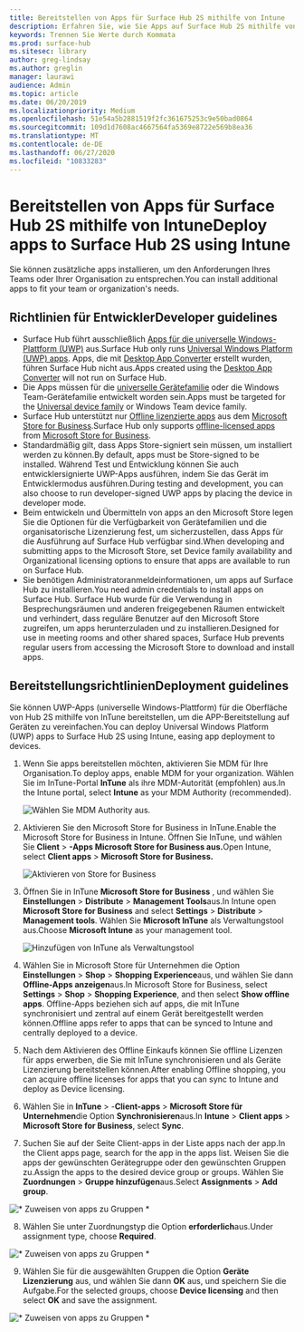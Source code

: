 ```yaml
---
title: Bereitstellen von Apps für Surface Hub 2S mithilfe von Intune
description: Erfahren Sie, wie Sie Apps auf Surface Hub 2S mithilfe von InTune bereitstellen können.
keywords: Trennen Sie Werte durch Kommata
ms.prod: surface-hub
ms.sitesec: library
author: greg-lindsay
ms.author: greglin
manager: laurawi
audience: Admin
ms.topic: article
ms.date: 06/20/2019
ms.localizationpriority: Medium
ms.openlocfilehash: 51e54a5b2881519f2fc361675253c9e50bad0864
ms.sourcegitcommit: 109d1d7608ac4667564fa5369e8722e569b8ea36
ms.translationtype: MT
ms.contentlocale: de-DE
ms.lasthandoff: 06/27/2020
ms.locfileid: "10833283"
---
```

# <span data-ttu-id="2e2b5-104">Bereitstellen von Apps für Surface Hub 2S mithilfe von Intune</span><span class="sxs-lookup"><span data-stu-id="2e2b5-104">Deploy apps to Surface Hub 2S using Intune</span></span>

<span data-ttu-id="2e2b5-105">Sie können zusätzliche apps installieren, um den Anforderungen Ihres Teams oder Ihrer Organisation zu entsprechen.</span><span class="sxs-lookup"><span data-stu-id="2e2b5-105">You can install additional apps to fit your team or organization's needs.</span></span>

## <span data-ttu-id="2e2b5-106">Richtlinien für Entwickler</span><span class="sxs-lookup"><span data-stu-id="2e2b5-106">Developer guidelines</span></span>

- <span data-ttu-id="2e2b5-107">Surface Hub führt ausschließlich [Apps für die universelle Windows-Plattform (UWP)](https://msdn.microsoft.com/windows/uwp/get-started/whats-a-uwp) aus.</span><span class="sxs-lookup"><span data-stu-id="2e2b5-107">Surface Hub only runs [Universal Windows Platform (UWP) apps](https://msdn.microsoft.com/windows/uwp/get-started/whats-a-uwp).</span></span> <span data-ttu-id="2e2b5-108">Apps, die mit [Desktop App Converter](https://docs.microsoft.com/windows/uwp/porting/desktop-to-uwp-run-desktop-app-converter) erstellt wurden, führen Surface Hub nicht aus.</span><span class="sxs-lookup"><span data-stu-id="2e2b5-108">Apps created using the [Desktop App Converter](https://docs.microsoft.com/windows/uwp/porting/desktop-to-uwp-run-desktop-app-converter) will not run on Surface Hub.</span></span>
- <span data-ttu-id="2e2b5-109">Die Apps müssen für die [universelle Gerätefamilie](https://msdn.microsoft.com/library/windows/apps/dn894631) oder die Windows Team-Gerätefamilie entwickelt worden sein.</span><span class="sxs-lookup"><span data-stu-id="2e2b5-109">Apps must be targeted for the [Universal device family](https://msdn.microsoft.com/library/windows/apps/dn894631) or Windows Team device family.</span></span>
- <span data-ttu-id="2e2b5-110">Surface Hub unterstützt nur [Offline lizenzierte apps](https://docs.microsoft.com/microsoft-store/distribute-offline-apps) aus dem [Microsoft Store for Business](https://businessstore.microsoft.com/store).</span><span class="sxs-lookup"><span data-stu-id="2e2b5-110">Surface Hub only supports [offline-licensed apps](https://docs.microsoft.com/microsoft-store/distribute-offline-apps) from [Microsoft Store for Business](https://businessstore.microsoft.com/store).</span></span>
- <span data-ttu-id="2e2b5-111">Standardmäßig gilt, dass Apps Store-signiert sein müssen, um installiert werden zu können.</span><span class="sxs-lookup"><span data-stu-id="2e2b5-111">By default, apps must be Store-signed to be installed.</span></span> <span data-ttu-id="2e2b5-112">Während Test und Entwicklung können Sie auch entwicklersignierte UWP-Apps ausführen, indem Sie das Gerät im Entwicklermodus ausführen.</span><span class="sxs-lookup"><span data-stu-id="2e2b5-112">During testing and development, you can also choose to run developer-signed UWP apps by placing the device in developer mode.</span></span>
- <span data-ttu-id="2e2b5-113">Beim entwickeln und Übermitteln von apps an den Microsoft Store legen Sie die Optionen für die Verfügbarkeit von Gerätefamilien und die organisatorische Lizenzierung fest, um sicherzustellen, dass Apps für die Ausführung auf Surface Hub verfügbar sind.</span><span class="sxs-lookup"><span data-stu-id="2e2b5-113">When developing and submitting apps to the Microsoft Store, set Device family availability and Organizational licensing options to ensure that apps are available to run on Surface Hub.</span></span>
- <span data-ttu-id="2e2b5-114">Sie benötigen Administratoranmeldeinformationen, um apps auf Surface Hub zu installieren.</span><span class="sxs-lookup"><span data-stu-id="2e2b5-114">You need admin credentials to install apps on Surface Hub.</span></span> <span data-ttu-id="2e2b5-115">Surface Hub wurde für die Verwendung in Besprechungsräumen und anderen freigegebenen Räumen entwickelt und verhindert, dass reguläre Benutzer auf den Microsoft Store zugreifen, um apps herunterzuladen und zu installieren.</span><span class="sxs-lookup"><span data-stu-id="2e2b5-115">Designed for use in meeting rooms and other shared spaces, Surface Hub prevents regular users from accessing the Microsoft Store to download and install apps.</span></span>

## <span data-ttu-id="2e2b5-116">Bereitstellungsrichtlinien</span><span class="sxs-lookup"><span data-stu-id="2e2b5-116">Deployment guidelines</span></span>

<span data-ttu-id="2e2b5-117">Sie können UWP-Apps (universelle Windows-Plattform) für die Oberfläche von Hub 2S mithilfe von InTune bereitstellen, um die APP-Bereitstellung auf Geräten zu vereinfachen.</span><span class="sxs-lookup"><span data-stu-id="2e2b5-117">You can deploy Universal Windows Platform (UWP) apps to Surface Hub 2S using Intune, easing app deployment to devices.</span></span>

1. <span data-ttu-id="2e2b5-118">Wenn Sie apps bereitstellen möchten, aktivieren Sie MDM für Ihre Organisation.</span><span class="sxs-lookup"><span data-stu-id="2e2b5-118">To deploy apps, enable MDM for your organization.</span></span> <span data-ttu-id="2e2b5-119">Wählen Sie im InTune-Portal **InTune** als ihre MDM-Autorität (empfohlen) aus.</span><span class="sxs-lookup"><span data-stu-id="2e2b5-119">In the Intune portal, select **Intune** as your MDM Authority (recommended).</span></span> <br>

    ![Wählen Sie MDM Authority aus.](images/sh2-set-intune5.png)

2. <span data-ttu-id="2e2b5-121">Aktivieren Sie den Microsoft Store for Business in InTune.</span><span class="sxs-lookup"><span data-stu-id="2e2b5-121">Enable the Microsoft Store for Business in Intune.</span></span> <span data-ttu-id="2e2b5-122">Öffnen Sie InTune, und wählen Sie **Client**  >  **-Apps Microsoft Store for Business aus.**</span><span class="sxs-lookup"><span data-stu-id="2e2b5-122">Open Intune, select **Client apps** > **Microsoft Store for Business.**</span></span> <br>

    ![Aktivieren von Store for Business](images/sh2-deploy-apps-sync.png)

3. <span data-ttu-id="2e2b5-124">Öffnen Sie in InTune **Microsoft Store for Business** , und wählen Sie **Einstellungen**  >  **Distribute**  >  **Management Tools**aus.</span><span class="sxs-lookup"><span data-stu-id="2e2b5-124">In Intune open **Microsoft Store for Business** and select **Settings** > **Distribute** > **Management tools**.</span></span> <span data-ttu-id="2e2b5-125">Wählen Sie **Microsoft InTune** als Verwaltungstool aus.</span><span class="sxs-lookup"><span data-stu-id="2e2b5-125">Choose **Microsoft Intune** as your management tool.</span></span> <br>

    ![Hinzufügen von InTune als Verwaltungstool](images/sh2-set-intune8.png)

4. <span data-ttu-id="2e2b5-127">Wählen Sie in Microsoft Store für Unternehmen die Option **Einstellungen**  >  **Shop**  >  **Shopping Experience**aus, und wählen Sie dann **Offline-Apps anzeigen**aus.</span><span class="sxs-lookup"><span data-stu-id="2e2b5-127">In Microsoft Store for Business, select **Settings** > **Shop** > **Shopping Experience**, and then select **Show offline apps**.</span></span> <span data-ttu-id="2e2b5-128">Offline-Apps beziehen sich auf apps, die mit InTune synchronisiert und zentral auf einem Gerät bereitgestellt werden können.</span><span class="sxs-lookup"><span data-stu-id="2e2b5-128">Offline apps refer to apps that can be synced to Intune and centrally deployed to a device.</span></span>
5. <span data-ttu-id="2e2b5-129">Nach dem Aktivieren des Offline Einkaufs können Sie offline Lizenzen für apps erwerben, die Sie mit InTune synchronisieren und als Geräte Lizenzierung bereitstellen können.</span><span class="sxs-lookup"><span data-stu-id="2e2b5-129">After enabling Offline shopping, you can acquire offline licenses for apps that you can sync to Intune and deploy as Device licensing.</span></span>
6. <span data-ttu-id="2e2b5-130">Wählen Sie in **InTune**  >  -**Client-apps**  >  **Microsoft Store für Unternehmen**die Option **Synchronisieren**aus.</span><span class="sxs-lookup"><span data-stu-id="2e2b5-130">In **Intune** > **Client apps** > **Microsoft Store for Business**, select **Sync**.</span></span>
7. <span data-ttu-id="2e2b5-131">Suchen Sie auf der Seite Client-apps in der Liste apps nach der app.</span><span class="sxs-lookup"><span data-stu-id="2e2b5-131">In the Client apps page, search for the app in the apps list.</span></span> <span data-ttu-id="2e2b5-132">Weisen Sie die apps der gewünschten Gerätegruppe oder den gewünschten Gruppen zu.</span><span class="sxs-lookup"><span data-stu-id="2e2b5-132">Assign the apps to the desired device group or groups.</span></span> <span data-ttu-id="2e2b5-133">Wählen Sie **Zuordnungen**  >  **Gruppe hinzufügen**aus.</span><span class="sxs-lookup"><span data-stu-id="2e2b5-133">Select **Assignments** > **Add group**.</span></span> <br>

![\* Zuweisen von apps zu Gruppen \*](images/sh2-assign-group.png) <br>

8. <span data-ttu-id="2e2b5-135">Wählen Sie unter Zuordnungstyp die Option **erforderlich**aus.</span><span class="sxs-lookup"><span data-stu-id="2e2b5-135">Under assignment type, choose **Required**.</span></span> <br>

![\* Zuweisen von apps zu Gruppen \*](images/sh2-add-group.png) <br>

9. <span data-ttu-id="2e2b5-137">Wählen Sie für die ausgewählten Gruppen die Option **Geräte Lizenzierung** aus, und wählen Sie dann **OK** aus, und speichern Sie die Aufgabe.</span><span class="sxs-lookup"><span data-stu-id="2e2b5-137">For the selected groups, choose **Device licensing** and then select **OK** and save the assignment.</span></span> <br>
 
![\* Zuweisen von apps zu Gruppen \*](images/sh2-apps-assign.png)
